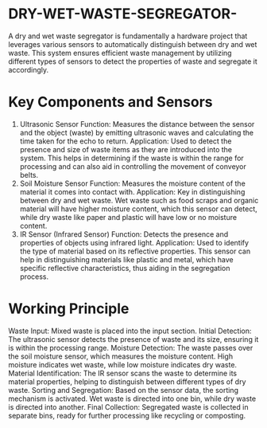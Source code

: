 # DRY-WET-WASTE-SEGREGATOR-
A dry and wet waste segregator is fundamentally a hardware project that leverages various sensors to automatically distinguish between dry and wet waste. This system ensures efficient waste management by utilizing different types of sensors to detect the properties of waste and segregate it accordingly.

# Key Components and Sensors
 1. Ultrasonic Sensor
Function: Measures the distance between the sensor and the object (waste) by emitting ultrasonic waves and calculating the time taken for the echo to return.
Application: Used to detect the presence and size of waste items as they are introduced into the system. This helps in determining if the waste is within the range for processing and can also aid in controlling the movement of conveyor belts.
2. Soil Moisture Sensor
Function: Measures the moisture content of the material it comes into contact with.
Application: Key in distinguishing between dry and wet waste. Wet waste such as food scraps and organic material will have higher moisture content, which this sensor can detect, while dry waste like paper and plastic will have low or no moisture content.
 3. IR Sensor (Infrared Sensor)
Function: Detects the presence and properties of objects using infrared light.
Application: Used to identify the type of material based on its reflective properties. This sensor can help in distinguishing materials like plastic and metal, which have specific reflective characteristics, thus aiding in the segregation process.


# Working Principle
Waste Input: Mixed waste is placed into the input section.
Initial Detection:
The ultrasonic sensor detects the presence of waste and its size, ensuring it is within the processing range.
Moisture Detection:
The waste passes over the soil moisture sensor, which measures the moisture content. High moisture indicates wet waste, while low moisture indicates dry waste.
Material Identification:
The IR sensor scans the waste to determine its material properties, helping to distinguish between different types of dry waste.
Sorting and Segregation:
Based on the sensor data, the sorting mechanism is activated. Wet waste is directed into one bin, while dry waste is directed into another.
Final Collection: Segregated waste is collected in separate bins, ready for further processing like recycling or composting.
